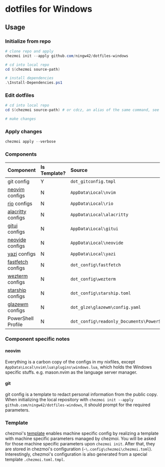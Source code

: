 # dotfiles for Windows

## Usage

### Initialize from repo

```powershell
# clone repo and apply
chezmoi init --apply github.com/ningw42/dotfiles-windows

# cd into local repo
cd $(chezmoi source-path)

# install dependencies
.\Install-Dependencies.ps1
```

### Edit dotfiles

```powershell
# cd into local repo
cd $(chezmoi source-path) # or cdcz, an alias of the same command, see https://www.chezmoi.io/user-guide/frequently-asked-questions/design/#why-does-chezmoi-cd-spawn-a-shell-instead-of-just-changing-directory

# make changes
```

### Apply changes

```powershell
chezmoi apply --verbose
```

### Components

| Component                                                       | Is Template? | Source                                                                      | Destination                                               |
| :-------------------------------------------------------------- | :----------- | :-------------------------------------------------------------------------- | :-------------------------------------------------------- |
| git config                                                      | Y            | `dot_gitconfig.tmpl`                                                        | `~\.gitconfig`                                            |
| [neovim](https://github.com/neovim/neovim) configs              | N            | `AppData\Local\nvim`                                                        | `~\AppData\Local\nvim`                                    |
| [rio](https://github.com/raphamorim/rio) configs                | N            | `AppData\Local\rio`                                                         | `~\AppData\Local\rio`                                     |
| [alacritty](https://github.com/extrawurst/gitui) configs        | N            | `AppData\Local\alacritty`                                                   | `~\AppData\Roaming\alacritty`                             |
| [gitui](https://github.com/extrawurst/gitui) configs            | N            | `AppData\Local\gitui`                                                       | `~\AppData\Roaming\gitui`                                 |
| [neovide](https://github.com/neovide/neovide) configs           | N            | `AppData\Local\neovide`                                                     | `~\AppData\Roaming\neovide`                               |
| [yazi](https://github.com/sxyazi/yazi) configs                  | N            | `AppData\Local\yazi`                                                        | `~\AppData\Roaming\yazi`                                  |
| [fastfetch](https://github.com/fastfetch-cli/fastfetch) configs | N            | `dot_config\fastfetch`                                                      | `~\.config\fastfetch`                                     |
| [wezterm](https://github.com/wez/wezterm) configs               | N            | `dot_config\wezterm`                                                        | `~\.config\wezterm`                                       |
| [starship](https://github.com/starship/starship) configs        | N            | `dot_config\starship.toml`                                                  | `~\.config\starship.toml`                                 |
| [glazewm](https://github.com/glzr-io/glazewm) configs           | N            | `dot_glze\glazewm\config.yaml`                                              | `~\.glzr\glazewm\config.yaml`                             |
| PowerShell Profile                                              | N            | `dot_config\readonly_Documents\PowerShell\Microsoft.PowerShell_profile.ps1` | `~\Documents\PowerShell\Microsoft.PowerShell_profile.ps1` |

### Component specific notes

#### neovim
Everything is a carbon copy of the configs in my nixfiles, except `AppData\Local\nvim\lua\plugins\windows.lua`, which holds the Windows specific stuffs. e.g. mason.nvim as the language server manager.

#### git
git config is a template to redact personal information from the public copy. When initializing the local repository with `chezmoi init --apply github.com/ningw42/dotfiles-windows`, it should prompt for the required parameters.

### Template

chezmoi's [template](https://www.chezmoi.io/user-guide/manage-machine-to-machine-differences/) enables machine specific config by realizing a template with machine specific parameters managed by chezmoi. You will be asked for those machine specific parameters upon `chezmoi init`. After that, they are stored in chezmoi's configuration (`~\.config\chezmoi\chezmoi.toml`). Interestingly, chezmoi's configuration is also generated from a special template `.chezmoi.toml.tmpl`.
